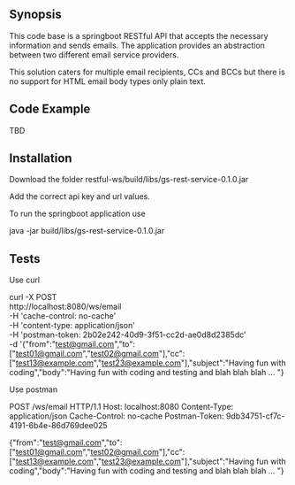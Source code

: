 ## Synopsis

This code base is a springboot RESTful API that accepts the necessary information and sends emails. The application provides an abstraction between two different email service providers. 

This solution caters for multiple email recipients, CCs and BCCs but there is no support for HTML email body types only plain text.


## Code Example

TBD


## Installation
Download the folder restful-ws/build/libs/gs-rest-service-0.1.0.jar

Add the correct api key and url values.

To run the springboot application use 

java -jar build/libs/gs-rest-service-0.1.0.jar

## Tests
Use curl

curl -X POST \
  http://localhost:8080/ws/email \
  -H 'cache-control: no-cache' \
  -H 'content-type: application/json' \
  -H 'postman-token: 2b02e242-40d9-3f51-cc2d-ae0d8d2385dc' \
  -d '{"from":"test@gmail.com","to":["test01@gmail.com","test02@gmail.com"],"cc":["test13@example.com","test23@example.com"],"subject":"Having fun with coding","body":"Having fun with coding and testing and blah blah blah ... "}  

Use postman

POST /ws/email HTTP/1.1
Host: localhost:8080
Content-Type: application/json
Cache-Control: no-cache
Postman-Token: 9db34751-cf7c-4191-6b4e-86d769dee025

{"from":"test@gmail.com","to":["test01@gmail.com","test02@gmail.com"],"cc":["test13@example.com","test23@example.com"],"subject":"Having fun with coding","body":"Having fun with coding and testing and blah blah blah ... "}        

